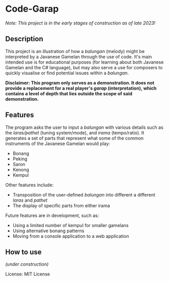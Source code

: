 # Code-Garap

*Note: This project is in the early stages of construction as of late 2023!*

## Description
This project is an illustration of how a *balungan* (melody) might be interpreted by a Javanese Gamelan through the use of code. It's main intended use is for educational purposes (for learning about both Javanese Gamelan and the C# language), but may also serve a use for composers to quickly visualise or find potential issues within a *balungan*.

**Disclaimer: This program only serves as a demonstration. It does not provide a replacement for a real player's *garap* (interpretation), which contains a level of depth that lies outside the scope of said demonstration.**

## Features
The program asks the user to input a *balungan* with various details such as the *laras/pathet* (tuning system/mode), and *irama* (tempo/ratio). It generates a set of parts that represent what some of the common instruments of the Javanese Gamelan would play:
+ Bonang
+ Peking
+ Saron
+ Kenong
+ Kempul

Other features include:
+ Transposition of the user-defined *balungan* into different a different *laras* and *pathet*
+ The display of specific parts from either irama

Future features are in development, such as:
+ Using a limited number of kempul for smaller gamelans
+ Using alternative bonang patterns
+ Moving from a console application to a web application

## How to use
*(under construction)*

License: MIT License